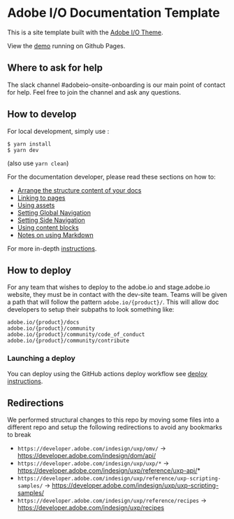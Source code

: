 # Adobe I/O Documentation Template

This is a site template built with the [Adobe I/O Theme](https://github.com/adobe/aio-theme).

View the [demo](https://adobedocs.github.io/dev-site-documentation-template/) running on Github Pages.  

## Where to ask for help

The slack channel #adobeio-onsite-onboarding is our main point of contact for help. Feel free to join the channel and ask any questions. 

## How to develop

For local development, simply use :
```
$ yarn install
$ yarn dev
```
(also use `yarn clean`)

For the documentation developer, please read these sections on how to:
- [Arrange the structure content of your docs](https://github.com/adobe/aio-theme#content-structure)
- [Linking to pages](https://github.com/adobe/aio-theme#links)
- [Using assets](https://github.com/adobe/aio-theme-aio#assets)
- [Setting Global Navigation](https://github.com/adobe/aio-theme#global-navigation)
- [Setting Side Navigation](https://github.com/adobe/aio-theme#side-navigation)
- [Using content blocks](https://github.com/adobe/aio-theme#jsx-blocks)
- [Notes on using Markdown](https://github.com/adobe/aio-theme#writing-enhanced-markdown)

For more in-depth [instructions](https://github.com/adobe/aio-theme#getting-started).

## How to deploy

For any team that wishes to deploy to the adobe.io and stage.adobe.io website, they must be in contact with the dev-site team. Teams will be given a path that will follow the pattern `adobe.io/{product}/`. This will allow doc developers to setup their subpaths to look something like:
```
adobe.io/{product}/docs
adobe.io/{product}/community
adobe.io/{product}/community/code_of_conduct
adobe.io/{product}/community/contribute
```

### Launching a deploy

You can deploy using the GitHub actions deploy workflow see [deploy instructions](https://github.com/adobe/aio-theme#deploy-to-azure-storage-static-websites).

## Redirections
We performed structural changes to this repo by moving some files into a different repo and setup the following redirections to avoid any bookmarks to break
- `https://developer.adobe.com/indesign/uxp/omv/` -> https://developer.adobe.com/indesign/dom/api/
- `https://developer.adobe.com/indesign/uxp/uxp/*` -> https://developer.adobe.com/indesign/uxp/reference/uxp-api/*
- `https://developer.adobe.com/indesign/uxp/reference/uxp-scripting-samples/` -> https://developer.adobe.com/indesign/uxp/uxp-scripting-samples/
- `https://developer.adobe.com/indesign/uxp/reference/recipes` -> https://developer.adobe.com/indesign/uxp/recipes